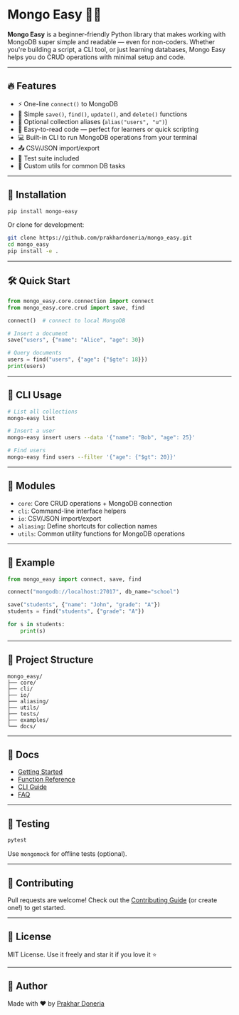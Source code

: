 # Mongo Easy 🧠🍃

**Mongo Easy** is a beginner-friendly Python library that makes working with MongoDB super simple and readable — even for non-coders. Whether you're building a script, a CLI tool, or just learning databases, Mongo Easy helps you do CRUD operations with minimal setup and code.

---

## 🔥 Features

- ⚡ One-line `connect()` to MongoDB
- 📁 Simple `save()`, `find()`, `update()`, and `delete()` functions
- 🧰 Optional collection aliases (`alias("users", "u")`)
- 🧪 Easy-to-read code — perfect for learners or quick scripting
- 💻 Built-in CLI to run MongoDB operations from your terminal
- 📤 CSV/JSON import/export
- 🧪 Test suite included
- 🧩 Custom utils for common DB tasks

---

## 🚀 Installation

```bash
pip install mongo-easy
```

Or clone for development:

```bash
git clone https://github.com/prakhardoneria/mongo_easy.git
cd mongo_easy
pip install -e .
```

---

## 🛠️ Quick Start

```python
from mongo_easy.core.connection import connect
from mongo_easy.core.crud import save, find

connect()  # connect to local MongoDB

# Insert a document
save("users", {"name": "Alice", "age": 30})

# Query documents
users = find("users", {"age": {"$gte": 18}})
print(users)
```

---

## 🧪 CLI Usage

```bash
# List all collections
mongo-easy list

# Insert a user
mongo-easy insert users --data '{"name": "Bob", "age": 25}'

# Find users
mongo-easy find users --filter '{"age": {"$gt": 20}}'
```

---

## 🧩 Modules

- `core`: Core CRUD operations + MongoDB connection
- `cli`: Command-line interface helpers
- `io`: CSV/JSON import/export
- `aliasing`: Define shortcuts for collection names
- `utils`: Common utility functions for MongoDB operations

---

## 🧰 Example

```python
from mongo_easy import connect, save, find

connect("mongodb://localhost:27017", db_name="school")

save("students", {"name": "John", "grade": "A"})
students = find("students", {"grade": "A"})

for s in students:
    print(s)
```

---

## 📁 Project Structure

```
mongo_easy/
├── core/
├── cli/
├── io/
├── aliasing/
├── utils/
├── tests/
├── examples/
└── docs/
```

---

## 📄 Docs

- [Getting Started](docs/getting_started.md)
- [Function Reference](docs/functions_reference.md)
- [CLI Guide](docs/cli_guide.md)
- [FAQ](docs/faq.md)

---

## 🧪 Testing

```bash
pytest
```

Use `mongomock` for offline tests (optional).

---

## 🤝 Contributing

Pull requests are welcome! Check out the [Contributing Guide](CONTRIBUTING.md) (or create one!) to get started.

---

## 📝 License

MIT License. Use it freely and star it if you love it ⭐

---

## 🙌 Author

Made with ❤️ by [Prakhar Doneria](https://github.com/prakhardoneria)